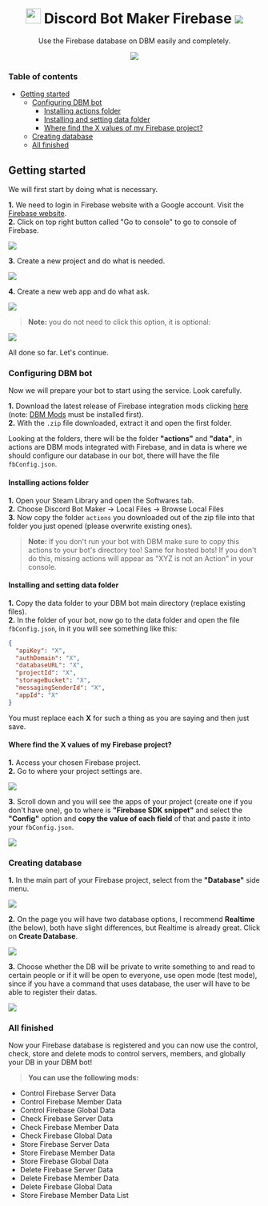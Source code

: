 <div align="center">
  <h1>
    <img src="https://silversunset.net/dbm/favicon.ico" width="30px"> Discord Bot Maker Firebase <img src="https://www.gstatic.com/devrel-devsite/prod/vcd1bbe5dda31d2b800805cc4c730b0229f847f2d108be33386b6e78644e79178/firebase/images/favicon.png">
  </h1>
  <p>
    Use the Firebase database on DBM easily and completely.
  </p>
  <a href="./LICENSE">
    <img src="https://img.shields.io/github/license/cappp/dbm-firebase?style=for-the-badge">
  </a>
</div>

### Table of contents

- [Getting started](#getting-started)
  - [Configuring DBM bot](#configuring-dbm-bot)
    - [Installing actions folder](#installing-actions-folder)
    - [Installing and setting data folder](#installing-and-setting-data-folder)
    - [Where find the X values of my Firebase project?](#where-find-the-x-values-of-my-firebase-project)
  - [Creating database](#creating-databse)
  - [All finished](#all-finished)

## Getting started

We will first start by doing what is necessary.

**1.** We need to login in Firebase website with a Google account. Visit the [Firebase website](https://firebase.com).<br>
**2.** Click on top right button called "Go to console" to go to console of Firebase.

![](https://i.imgur.com/Z1FONuA.png)<br>

**3.** Create a new project and do what is needed.

![](https://i.imgur.com/8ykgybu.png)

**4.** Create a new web app and do what ask.

![](https://i.imgur.com/mVnfFtY.png)

> **Note:** you do not need to click this option, it is optional:

![](https://i.imgur.com/BL8J9T8.png)

All done so far. Let's continue.

### Configuring DBM bot

Now we will prepare your bot to start using the service. Look carefully.

**1.** Download the latest release of Firebase integration mods clicking [here](https://github.com/cappp/dbm-firebase/archive/master.zip) (note: [DBM Mods](https://github.com/dbm-network/mods) must be installed first).<br>
**2.** With the `.zip` file downloaded, extract it and open the first folder.

Looking at the folders, there will be the folder **"actions"** and **"data"**, in actions are DBM mods integrated with Firebase, and in data is where we should configure our database in our bot, there will have the file `fbConfig.json`.

#### Installing actions folder

**1.** Open your Steam Library and open the Softwares tab.<br>
**2.** Choose Discord Bot Maker → Local Files → Browse Local Files<br>
**3.** Now copy the folder `actions` you downloaded out of the zip file into that folder you just opened (please overwrite existing ones).

> **Note:** If you don't run your bot with DBM make sure to copy this actions to your bot's directory too! Same for hosted bots! If you don't do this, missing actions will appear as "XYZ is not an Action" in your console.

#### Installing and setting data folder

**1.** Copy the data folder to your DBM bot main directory (replace existing files).<br>
**2.** In the folder of your bot, now go to the data folder and open the file `fbConfig.json`, in it you will see something like this:<br>
```json
{
  "apiKey": "X",
  "authDomain": "X",
  "databaseURL": "X",
  "projectId": "X",
  "storageBucket": "X",
  "messagingSenderId": "X",
  "appId": "X"
}
```
You must replace each **X** for such a thing as you are saying and then just save.

#### Where find the X values of my Firebase project?

**1.** Access your chosen Firebase project.<br>
**2.** Go to where your project settings are.

![](https://i.imgur.com/ClT2STE.png)

**3.** Scroll down and you will see the apps of your project (create one if you don't have one), go to where is **"Firebase SDK snippet"** and select the **"Config"** option and **copy the value of each field** of that and paste it into your `fbConfig.json`.

![](https://imgur.com/a/ARjGd7B)

### Creating database

**1.** In the main part of your Firebase project, select from the **"Database"** side menu.

![](https://i.imgur.com/FwsqNkn.png)

**2.** On the page you will have two database options, I recommend **Realtime** (the below), both have slight differences, but Realtime is already great. Click on **Create Database**.

![](https://i.imgur.com/Uopser3.png)

**3.** Choose whether the DB will be private to write something to and read to certain people or if it will be open to everyone, use open mode (test mode), since if you have a command that uses database, the user will have to be able to register their datas.

![](https://i.imgur.com/fYRn462.png)

### All finished

Now your Firebase database is registered and you can now use the control, check, store and delete mods to control servers, members, and globally your DB in your DBM bot!

> **You can use the following mods:**

- Control Firebase Server Data
- Control Firebase Member Data
- Control Firebase Global Data
- Check Firebase Server Data
- Check Firebase Member Data
- Check Firebase Global Data
- Store Firebase Server Data
- Store Firebase Member Data
- Store Firebase Global Data
- Delete Firebase Server Data
- Delete Firebase Member Data
- Delete Firebase Global Data
- Store Firebase Member Data List
